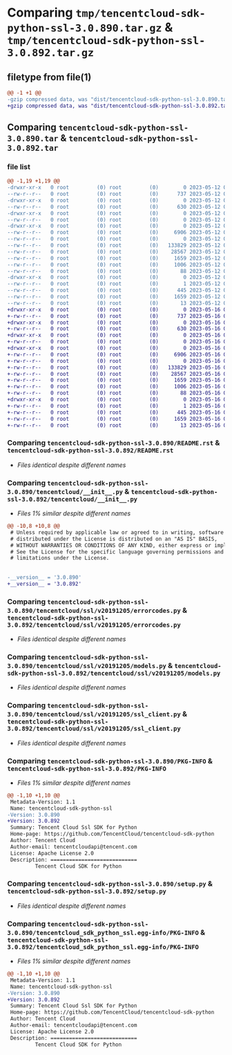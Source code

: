 # Comparing `tmp/tencentcloud-sdk-python-ssl-3.0.890.tar.gz` & `tmp/tencentcloud-sdk-python-ssl-3.0.892.tar.gz`

## filetype from file(1)

```diff
@@ -1 +1 @@
-gzip compressed data, was "dist/tencentcloud-sdk-python-ssl-3.0.890.tar", last modified: Fri May 12 03:42:38 2023, max compression
+gzip compressed data, was "dist/tencentcloud-sdk-python-ssl-3.0.892.tar", last modified: Tue May 16 00:44:55 2023, max compression
```

## Comparing `tencentcloud-sdk-python-ssl-3.0.890.tar` & `tencentcloud-sdk-python-ssl-3.0.892.tar`

### file list

```diff
@@ -1,19 +1,19 @@
-drwxr-xr-x   0 root         (0) root         (0)        0 2023-05-12 03:42:38.000000 tencentcloud-sdk-python-ssl-3.0.890/
--rw-r--r--   0 root         (0) root         (0)      737 2023-05-12 03:42:38.000000 tencentcloud-sdk-python-ssl-3.0.890/README.rst
-drwxr-xr-x   0 root         (0) root         (0)        0 2023-05-12 03:42:38.000000 tencentcloud-sdk-python-ssl-3.0.890/tencentcloud/
--rw-r--r--   0 root         (0) root         (0)      630 2023-05-12 03:42:38.000000 tencentcloud-sdk-python-ssl-3.0.890/tencentcloud/__init__.py
-drwxr-xr-x   0 root         (0) root         (0)        0 2023-05-12 03:42:38.000000 tencentcloud-sdk-python-ssl-3.0.890/tencentcloud/ssl/
--rw-r--r--   0 root         (0) root         (0)        0 2023-05-12 03:42:38.000000 tencentcloud-sdk-python-ssl-3.0.890/tencentcloud/ssl/__init__.py
-drwxr-xr-x   0 root         (0) root         (0)        0 2023-05-12 03:42:38.000000 tencentcloud-sdk-python-ssl-3.0.890/tencentcloud/ssl/v20191205/
--rw-r--r--   0 root         (0) root         (0)     6906 2023-05-12 03:42:38.000000 tencentcloud-sdk-python-ssl-3.0.890/tencentcloud/ssl/v20191205/errorcodes.py
--rw-r--r--   0 root         (0) root         (0)        0 2023-05-12 03:42:38.000000 tencentcloud-sdk-python-ssl-3.0.890/tencentcloud/ssl/v20191205/__init__.py
--rw-r--r--   0 root         (0) root         (0)   133829 2023-05-12 03:42:38.000000 tencentcloud-sdk-python-ssl-3.0.890/tencentcloud/ssl/v20191205/models.py
--rw-r--r--   0 root         (0) root         (0)    28567 2023-05-12 03:42:38.000000 tencentcloud-sdk-python-ssl-3.0.890/tencentcloud/ssl/v20191205/ssl_client.py
--rw-r--r--   0 root         (0) root         (0)     1659 2023-05-12 03:42:38.000000 tencentcloud-sdk-python-ssl-3.0.890/PKG-INFO
--rw-r--r--   0 root         (0) root         (0)     1006 2023-05-12 03:42:38.000000 tencentcloud-sdk-python-ssl-3.0.890/setup.py
--rw-r--r--   0 root         (0) root         (0)       88 2023-05-12 03:42:38.000000 tencentcloud-sdk-python-ssl-3.0.890/setup.cfg
-drwxr-xr-x   0 root         (0) root         (0)        0 2023-05-12 03:42:38.000000 tencentcloud-sdk-python-ssl-3.0.890/tencentcloud_sdk_python_ssl.egg-info/
--rw-r--r--   0 root         (0) root         (0)        1 2023-05-12 03:42:38.000000 tencentcloud-sdk-python-ssl-3.0.890/tencentcloud_sdk_python_ssl.egg-info/dependency_links.txt
--rw-r--r--   0 root         (0) root         (0)      445 2023-05-12 03:42:38.000000 tencentcloud-sdk-python-ssl-3.0.890/tencentcloud_sdk_python_ssl.egg-info/SOURCES.txt
--rw-r--r--   0 root         (0) root         (0)     1659 2023-05-12 03:42:38.000000 tencentcloud-sdk-python-ssl-3.0.890/tencentcloud_sdk_python_ssl.egg-info/PKG-INFO
--rw-r--r--   0 root         (0) root         (0)       13 2023-05-12 03:42:38.000000 tencentcloud-sdk-python-ssl-3.0.890/tencentcloud_sdk_python_ssl.egg-info/top_level.txt
+drwxr-xr-x   0 root         (0) root         (0)        0 2023-05-16 00:44:55.000000 tencentcloud-sdk-python-ssl-3.0.892/
+-rw-r--r--   0 root         (0) root         (0)      737 2023-05-16 00:44:55.000000 tencentcloud-sdk-python-ssl-3.0.892/README.rst
+drwxr-xr-x   0 root         (0) root         (0)        0 2023-05-16 00:44:55.000000 tencentcloud-sdk-python-ssl-3.0.892/tencentcloud/
+-rw-r--r--   0 root         (0) root         (0)      630 2023-05-16 00:44:55.000000 tencentcloud-sdk-python-ssl-3.0.892/tencentcloud/__init__.py
+drwxr-xr-x   0 root         (0) root         (0)        0 2023-05-16 00:44:55.000000 tencentcloud-sdk-python-ssl-3.0.892/tencentcloud/ssl/
+-rw-r--r--   0 root         (0) root         (0)        0 2023-05-16 00:44:55.000000 tencentcloud-sdk-python-ssl-3.0.892/tencentcloud/ssl/__init__.py
+drwxr-xr-x   0 root         (0) root         (0)        0 2023-05-16 00:44:55.000000 tencentcloud-sdk-python-ssl-3.0.892/tencentcloud/ssl/v20191205/
+-rw-r--r--   0 root         (0) root         (0)     6906 2023-05-16 00:44:55.000000 tencentcloud-sdk-python-ssl-3.0.892/tencentcloud/ssl/v20191205/errorcodes.py
+-rw-r--r--   0 root         (0) root         (0)        0 2023-05-16 00:44:55.000000 tencentcloud-sdk-python-ssl-3.0.892/tencentcloud/ssl/v20191205/__init__.py
+-rw-r--r--   0 root         (0) root         (0)   133829 2023-05-16 00:44:55.000000 tencentcloud-sdk-python-ssl-3.0.892/tencentcloud/ssl/v20191205/models.py
+-rw-r--r--   0 root         (0) root         (0)    28567 2023-05-16 00:44:55.000000 tencentcloud-sdk-python-ssl-3.0.892/tencentcloud/ssl/v20191205/ssl_client.py
+-rw-r--r--   0 root         (0) root         (0)     1659 2023-05-16 00:44:55.000000 tencentcloud-sdk-python-ssl-3.0.892/PKG-INFO
+-rw-r--r--   0 root         (0) root         (0)     1006 2023-05-16 00:44:55.000000 tencentcloud-sdk-python-ssl-3.0.892/setup.py
+-rw-r--r--   0 root         (0) root         (0)       88 2023-05-16 00:44:55.000000 tencentcloud-sdk-python-ssl-3.0.892/setup.cfg
+drwxr-xr-x   0 root         (0) root         (0)        0 2023-05-16 00:44:55.000000 tencentcloud-sdk-python-ssl-3.0.892/tencentcloud_sdk_python_ssl.egg-info/
+-rw-r--r--   0 root         (0) root         (0)        1 2023-05-16 00:44:55.000000 tencentcloud-sdk-python-ssl-3.0.892/tencentcloud_sdk_python_ssl.egg-info/dependency_links.txt
+-rw-r--r--   0 root         (0) root         (0)      445 2023-05-16 00:44:55.000000 tencentcloud-sdk-python-ssl-3.0.892/tencentcloud_sdk_python_ssl.egg-info/SOURCES.txt
+-rw-r--r--   0 root         (0) root         (0)     1659 2023-05-16 00:44:55.000000 tencentcloud-sdk-python-ssl-3.0.892/tencentcloud_sdk_python_ssl.egg-info/PKG-INFO
+-rw-r--r--   0 root         (0) root         (0)       13 2023-05-16 00:44:55.000000 tencentcloud-sdk-python-ssl-3.0.892/tencentcloud_sdk_python_ssl.egg-info/top_level.txt
```

### Comparing `tencentcloud-sdk-python-ssl-3.0.890/README.rst` & `tencentcloud-sdk-python-ssl-3.0.892/README.rst`

 * *Files identical despite different names*

### Comparing `tencentcloud-sdk-python-ssl-3.0.890/tencentcloud/__init__.py` & `tencentcloud-sdk-python-ssl-3.0.892/tencentcloud/__init__.py`

 * *Files 1% similar despite different names*

```diff
@@ -10,8 +10,8 @@
 # Unless required by applicable law or agreed to in writing, software
 # distributed under the License is distributed on an "AS IS" BASIS,
 # WITHOUT WARRANTIES OR CONDITIONS OF ANY KIND, either express or implied.
 # See the License for the specific language governing permissions and
 # limitations under the License.
 
 
-__version__ = '3.0.890'
+__version__ = '3.0.892'
```

### Comparing `tencentcloud-sdk-python-ssl-3.0.890/tencentcloud/ssl/v20191205/errorcodes.py` & `tencentcloud-sdk-python-ssl-3.0.892/tencentcloud/ssl/v20191205/errorcodes.py`

 * *Files identical despite different names*

### Comparing `tencentcloud-sdk-python-ssl-3.0.890/tencentcloud/ssl/v20191205/models.py` & `tencentcloud-sdk-python-ssl-3.0.892/tencentcloud/ssl/v20191205/models.py`

 * *Files identical despite different names*

### Comparing `tencentcloud-sdk-python-ssl-3.0.890/tencentcloud/ssl/v20191205/ssl_client.py` & `tencentcloud-sdk-python-ssl-3.0.892/tencentcloud/ssl/v20191205/ssl_client.py`

 * *Files identical despite different names*

### Comparing `tencentcloud-sdk-python-ssl-3.0.890/PKG-INFO` & `tencentcloud-sdk-python-ssl-3.0.892/PKG-INFO`

 * *Files 1% similar despite different names*

```diff
@@ -1,10 +1,10 @@
 Metadata-Version: 1.1
 Name: tencentcloud-sdk-python-ssl
-Version: 3.0.890
+Version: 3.0.892
 Summary: Tencent Cloud Ssl SDK for Python
 Home-page: https://github.com/TencentCloud/tencentcloud-sdk-python
 Author: Tencent Cloud
 Author-email: tencentcloudapi@tencent.com
 License: Apache License 2.0
 Description: ============================
         Tencent Cloud SDK for Python
```

### Comparing `tencentcloud-sdk-python-ssl-3.0.890/setup.py` & `tencentcloud-sdk-python-ssl-3.0.892/setup.py`

 * *Files identical despite different names*

### Comparing `tencentcloud-sdk-python-ssl-3.0.890/tencentcloud_sdk_python_ssl.egg-info/PKG-INFO` & `tencentcloud-sdk-python-ssl-3.0.892/tencentcloud_sdk_python_ssl.egg-info/PKG-INFO`

 * *Files 1% similar despite different names*

```diff
@@ -1,10 +1,10 @@
 Metadata-Version: 1.1
 Name: tencentcloud-sdk-python-ssl
-Version: 3.0.890
+Version: 3.0.892
 Summary: Tencent Cloud Ssl SDK for Python
 Home-page: https://github.com/TencentCloud/tencentcloud-sdk-python
 Author: Tencent Cloud
 Author-email: tencentcloudapi@tencent.com
 License: Apache License 2.0
 Description: ============================
         Tencent Cloud SDK for Python
```

